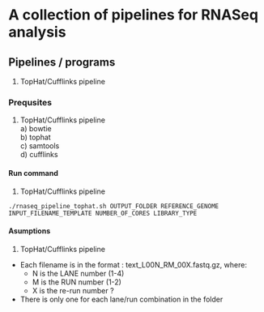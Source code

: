 # A collection of pipelines for RNASeq analysis
## Pipelines / programs 
1. TopHat/Cufflinks pipeline
### Prequsites
1. TopHat/Cufflinks pipeline <br>
  a) bowtie <br>
  b) tophat <br>
  c) samtools <br>
  d) cufflinks <br>
#### Run command
1. TopHat/Cufflinks pipeline
```
./rnaseq_pipeline_tophat.sh OUTPUT_FOLDER REFERENCE_GENOME INPUT_FILENAME_TEMPLATE NUMBER_OF_CORES LIBRARY_TYPE
```
#### Asumptions
1. TopHat/Cufflinks pipeline <br>
* Each filename is in the format : text_L00N_RM_00X.fastq.gz, where:
  *  N is the LANE number (1-4)
  *  M is the RUN number  (1-2)
  *  X is the re-run number ? 
* There is only one for each lane/run combination in the folder			
